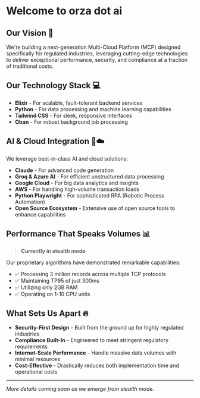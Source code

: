 # Welcome to orza dot ai

## Our Vision 🚀

We're building a next-generation Multi-Cloud Platform (MCP) designed specifically for regulated industries, leveraging cutting-edge technologies to deliver exceptional performance, security, and compliance at a fraction of traditional costs.

## Our Technology Stack 💻

- **Elixir** - For scalable, fault-tolerant backend services
- **Python** - For data processing and machine learning capabilities
- **Tailwind CSS** - For sleek, responsive interfaces
- **Oban** - For robust background job processing

## AI & Cloud Integration 🧠☁️

We leverage best-in-class AI and cloud solutions:

- **Claude** - For advanced code generation
- **Groq & Azure AI** - For efficient unstructured data processing
- **Google Cloud** - For big data analytics and insights
- **AWS** - For handling high-volume transaction loads
- **Python Playwright** - For sophisticated RPA (Robotic Process Automation)
- **Open Source Ecosystem** - Extensive use of open source tools to enhance capabilities

## Performance That Speaks Volumes 📊

> **Currently in stealth mode**

Our proprietary algorithms have demonstrated remarkable capabilities:

- ✅ Processing 3 million records across multiple TCP protocols
- ✅ Maintaining TP95 of just 300ms
- ✅ Utilizing only 2GB RAM
- ✅ Operating on 1-10 CPU units

## What Sets Us Apart 🔥

- **Security-First Design** - Built from the ground up for highly regulated industries
- **Compliance Built-In** - Engineered to meet stringent regulatory requirements
- **Internet-Scale Performance** - Handle massive data volumes with minimal resources
- **Cost-Effective** - Drastically reduces both implementation time and operational costs

---

*More details coming soon as we emerge from stealth mode.*
